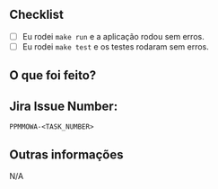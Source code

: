 ## Checklist

- [ ] Eu rodei `make run` e a aplicação rodou sem erros.
- [ ] Eu rodei `make test` e os testes rodaram sem erros.

## O que foi feito?

<!-- descreva o que foi feito nesse PR -->

## Jira Issue Number:

`PPMMOWA-<TASK_NUMBER>`

## Outras informações

N/A
